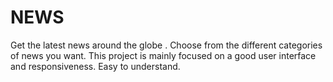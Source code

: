 # NEWS
Get the latest news around the globe .
Choose from the different categories of news you want.
This project is mainly focused on a good user interface and responsiveness.
Easy to understand.
